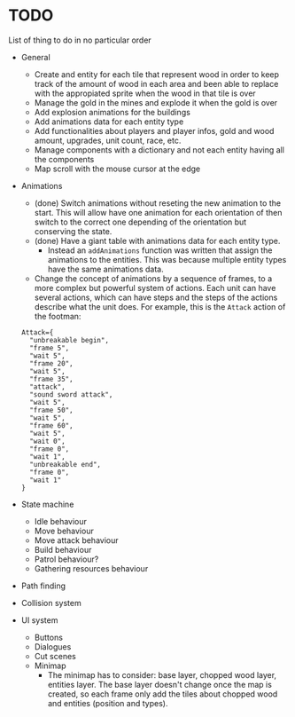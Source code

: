 # TODO

List of thing to do in no particular order

* General
  * Create and entity for each tile that represent wood in order to keep track of the amount of wood in each area and been able to replace with the appropiated sprite when the wood in that tile is over
  * Manage the gold in the mines and explode it when the gold is over
  * Add explosion animations for the buildings
  * Add animations data for each entity type
  * Add functionalities about players and player infos, gold and wood amount, upgrades, unit count, race, etc.
  * Manage components with a dictionary and not each entity having all the components
  * Map scroll with the mouse cursor at the edge
* Animations
  * (done) Switch animations without reseting the new animation to the start. This will allow have one animation for each orientation of then switch to the correct one depending of the orientation but conserving the state.
  * (done) Have a giant table with animations data for each entity type.
    * Instead an `addAnimations` function was written that assign the animations to the entities. This was because multiple entity types have the same animations data.
  * Change the concept of animations by a sequence of frames, to a more complex but powerful system of actions. Each unit can have several actions, which can have steps and the steps of the actions describe what the unit does. For example, this is the `Attack` action of the footman:
  ```
  Attack={
    "unbreakable begin",
    "frame 5",
    "wait 5",
    "frame 20",
    "wait 5",
    "frame 35",
    "attack",
    "sound sword attack",
    "wait 5",
    "frame 50",
    "wait 5",
    "frame 60",
    "wait 5",
    "wait 0",
    "frame 0",
    "wait 1",
    "unbreakable end",
    "frame 0",
    "wait 1" 
  }
  ```
  
* State machine
  * Idle behaviour
  * Move behaviour
  * Move attack behaviour
  * Build behaviour
  * Patrol behaviour?
  * Gathering resources behaviour
* Path finding
* Collision system
* UI system
  * Buttons
  * Dialogues
  * Cut scenes
  * Minimap
    * The minimap has to consider: base layer, chopped wood layer, entities layer. The base layer doesn't change once the map is created, so each frame only add the tiles about chopped wood and entities (position and types).